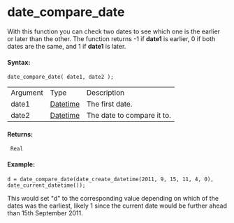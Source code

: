# date_compare_date

With this function you can check two dates to see which one is the
earlier or later than the other. The function returns -1 if **date1** is
earlier, 0 if both dates are the same, and 1 if **date1** is later.

#### Syntax:

``` gml
date_compare_date( date1, date2 );
```

|          |                                                                                                                         |                            |
|----------|-------------------------------------------------------------------------------------------------------------------------|----------------------------|
| Argument | Type                                                                                                                    | Description                |
| date1    |  [Datetime](../../../../../GameMaker_Language/GML_Reference/Maths_And_Numbers/Date_And_Time/date_current_datetime)  | The first date.            |
| date2    |  [Datetime](../../../../../GameMaker_Language/GML_Reference/Maths_And_Numbers/Date_And_Time/date_current_datetime)  | The date to compare it to. |

#### Returns:

``` gml
 Real
```

#### Example:

``` gml
d = date_compare_date(date_create_datetime(2011, 9, 15, 11, 4, 0), date_current_datetime());
```

This would set "d" to the corresponding value depending on which of the
dates was the earliest, likely 1 since the current date would be further
ahead than 15th September 2011.
